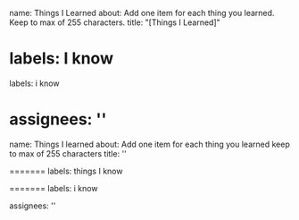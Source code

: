 name: Things I Learned
about: Add one item for each thing you learned. Keep to max of 255 characters.
title: "[Things I Learned]"

labels: I know
=======
labels: i know

assignees: ''
=======
name: Things I learned
about: Add one item for each thing you learned keep to max of 255 characters
title: ''


=======
labels: things I know

=======
labels: i know

assignees: ''

